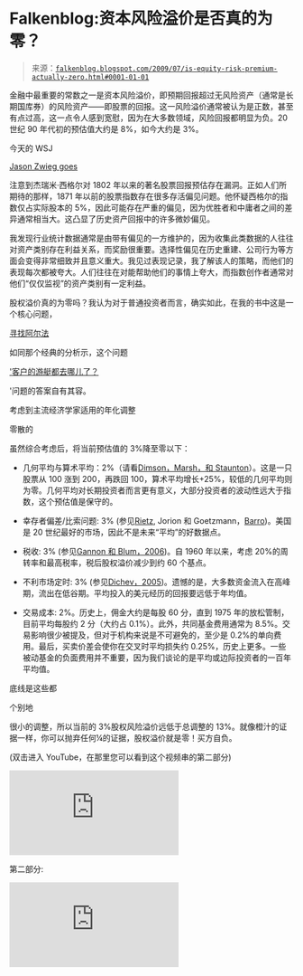 <!--yml

分类：未分类

日期：2024 年 05 月 12 日 21:54:42

-->

# Falkenblog:资本风险溢价是否真的为零？

> 来源：[`falkenblog.blogspot.com/2009/07/is-equity-risk-premium-actually-zero.html#0001-01-01`](http://falkenblog.blogspot.com/2009/07/is-equity-risk-premium-actually-zero.html#0001-01-01)

金融中最重要的常数之一是资本风险溢价，即预期回报超过无风险资产（通常是长期国库券）的风险资产——即股票的回报。这一风险溢价通常被认为是正数，甚至有点过高，这一点令人感到宽慰，因为在大多数领域，风险回报都明显为负。20 世纪 90 年代初的预估值大约是 8%，如今大约是 3%。

今天的 WSJ

[Jason Zwieg goes](http://online.wsj.com/article/SB124725925791924871.html)

注意到杰瑞米·西格尔对 1802 年以来的著名股票回报预估存在漏洞。正如人们所期待的那样，1871 年以前的股票指数存在很多存活偏见问题。他怀疑西格尔的指数仅占实际股本的 5%，因此可能存在严重的偏见，因为优胜者和中庸者之间的差异通常相当大。这凸显了历史资产回报中的许多微妙偏见。

我发现行业统计数据通常是由带有偏见的一方维护的，因为收集此类数据的人往往对资产类别存在利益关系，而奖励很重要。选择性偏见在历史重建、公司行为等方面会变得非常细致并且意义重大。我见过表现记录，我了解该人的策略，而他们的表现每次都被夸大。人们往往在对能帮助他们的事情上夸大，而指数创作者通常对他们“仅仅监视”的资产类别有一定利益。

股权溢价真的为零吗？我认为对于普通投资者而言，确实如此，在我的书中这是一个核心问题，

[寻找阿尔法](http://www.defprob.com/video/)

如同那个经典的分析示，这个问题

['客户的游艇都去哪儿了？](http://www.amazon.com/Where-Customers-Yachts-Street-Marketplace/dp/0471119784)

'问题的答案自有其容。

考虑到主流经济学家适用的年化调整

零散的

虽然综合考虑后，将当前预估值的 3%降至零以下：

+   几何平均与算术平均：2%（请看[Dimson，Marsh，和 Staunton](http://papers.ssrn.com/sol3/papers.cfm?abstract_id=891620)）。这是一只股票从 100 涨到 200，再跌回 100，算术平均增长+25%，较低的几何平均则为零。几何平均对长期投资者而言更有意义，大部分投资者的波动性远大于指数，这个预估值是保守的。

+   幸存者偏差/比索问题: 3% (参见[Rietz](http://ideas.repec.org/a/eee/moneco/v22y1988i1p117-131.html), Jorion 和 Goetzmann，[Barro](http://www.nber.org/papers/w13940))。美国是 20 世纪最好的市场，因此不是未来“平均”的好数据点。

+   税收: 3% (参见[Gannon 和 Blum，2006](http://www.iijournals.com/toc/jwm/9/2?cookieSet=1))。自 1960 年以来，考虑 20%的周转率和最高税率，税后股权溢价减少到约 60 个基点。

+   不利市场定时: 3% (参见[Dichev，2005](http://papers.ssrn.com/sol3/papers.cfm?abstract_id=544142))。遗憾的是，大多数资金流入在高峰期，流出在低谷期。平均投入的美元经历的回报要远低于年均值。

+   交易成本: 2%。历史上，佣金大约是每股 60 分，直到 1975 年的放松管制，目前平均每股约 2 分（大约占 0.1%）。此外，共同基金费用通常为 8.5%。交易影响很少被提及，但对于机构来说是不可避免的，至少是 0.2%的单向费用。最后，买卖价差会使你在交叉时平均损失约 0.25%，历史上更多。一些被动基金的负面费用并不重要，因为我们谈论的是平均或边际投资者的一百年平均值。

底线是这些都

个别地

很小的调整，所以当前的 3%股权风险溢价远低于总调整的 13%。就像橙汁的证据一样，你可以抛弃任何¼的证据，股权溢价就是零！买方自负。

(双击进入 YouTube，在那里您可以看到这个视频串的第二部分)

<param name="movie" value ="http://www.youtube.com/v/5ERLXk-SK4c&amp;hl=en&amp;fs=1&amp;"><param name="allowFullScreen" value="true"><param name="allowscriptaccess" value="always"><embed src ="http://www.youtube.com/v/5ERLXk-SK4c&amp;hl=en&amp;fs=1&amp;" type="application/x-shockwave-flash" allowscriptaccess="always" allowfullscreen="true">

第二部分:

<param name="movie" value ="http://www.youtube.com/v/hhdUuWZm_54&amp;hl=en_US&amp;fs=1&amp;"><param name="allowFullScreen" value="true"><param name="allowscriptaccess" value="always"><embed src ="http://www.youtube.com/v/hhdUuWZm_54&amp;hl=en_US&amp;fs=1&amp;" type="application/x-shockwave-flash" allowscriptaccess="always" allowfullscreen="true">
